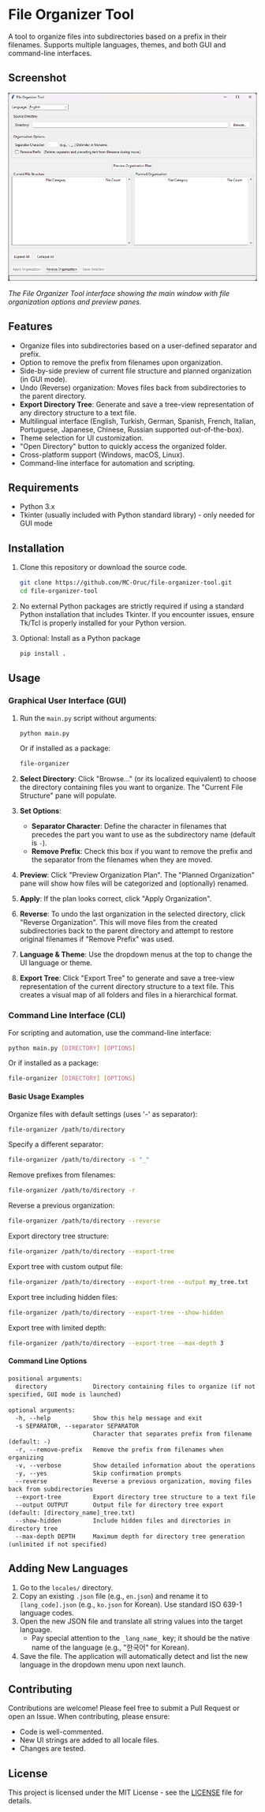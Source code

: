 # File Organizer Tool

A tool to organize files into subdirectories based on a prefix in their filenames. Supports multiple languages, themes, and both GUI and command-line interfaces.

## Screenshot

![File Organizer Tool Interface](screenshots/file-organizer-screenshot.png)

*The File Organizer Tool interface showing the main window with file organization options and preview panes.*

## Features

-   Organize files into subdirectories based on a user-defined separator and prefix.
-   Option to remove the prefix from filenames upon organization.
-   Side-by-side preview of current file structure and planned organization (in GUI mode).
-   Undo (Reverse) organization: Moves files back from subdirectories to the parent directory.
-   **Export Directory Tree**: Generate and save a tree-view representation of any directory structure to a text file.
-   Multilingual interface (English, Turkish, German, Spanish, French, Italian, Portuguese, Japanese, Chinese, Russian supported out-of-the-box).
-   Theme selection for UI customization.
-   "Open Directory" button to quickly access the organized folder.
-   Cross-platform support (Windows, macOS, Linux).
-   Command-line interface for automation and scripting.

## Requirements

-   Python 3.x
-   Tkinter (usually included with Python standard library) - only needed for GUI mode

## Installation

1.  Clone this repository or download the source code.
    ```bash
    git clone https://github.com/MC-Oruc/file-organizer-tool.git
    cd file-organizer-tool
    ```
2.  No external Python packages are strictly required if using a standard Python installation that includes Tkinter. If you encounter issues, ensure Tk/Tcl is properly installed for your Python version.

3.  Optional: Install as a Python package
    ```bash
    pip install .
    ```

## Usage

### Graphical User Interface (GUI)

1.  Run the `main.py` script without arguments:
    ```bash
    python main.py
    ```
    Or if installed as a package:
    ```bash
    file-organizer
    ```

2.  **Select Directory**: Click "Browse..." (or its localized equivalent) to choose the directory containing files you want to organize. The "Current File Structure" pane will populate.
3.  **Set Options**:
    *   **Separator Character**: Define the character in filenames that precedes the part you want to use as the subdirectory name (default is `-`).
    *   **Remove Prefix**: Check this box if you want to remove the prefix and the separator from the filenames when they are moved.
4.  **Preview**: Click "Preview Organization Plan". The "Planned Organization" pane will show how files will be categorized and (optionally) renamed.
5.  **Apply**: If the plan looks correct, click "Apply Organization".
6.  **Reverse**: To undo the last organization in the selected directory, click "Reverse Organization". This will move files from the created subdirectories back to the parent directory and attempt to restore original filenames if "Remove Prefix" was used.
7.  **Language & Theme**: Use the dropdown menus at the top to change the UI language or theme.
8.  **Export Tree**: Click "Export Tree" to generate and save a tree-view representation of the current directory structure to a text file. This creates a visual map of all folders and files in a hierarchical format.

### Command Line Interface (CLI)

For scripting and automation, use the command-line interface:

```bash
python main.py [DIRECTORY] [OPTIONS]
```

Or if installed as a package:

```bash
file-organizer [DIRECTORY] [OPTIONS]
```

#### Basic Usage Examples

Organize files with default settings (uses '-' as separator):
```bash
file-organizer /path/to/directory
```

Specify a different separator:
```bash
file-organizer /path/to/directory -s "_"
```

Remove prefixes from filenames:
```bash
file-organizer /path/to/directory -r
```

Reverse a previous organization:
```bash
file-organizer /path/to/directory --reverse
```

Export directory tree structure:
```bash
file-organizer /path/to/directory --export-tree
```

Export tree with custom output file:
```bash
file-organizer /path/to/directory --export-tree --output my_tree.txt
```

Export tree including hidden files:
```bash
file-organizer /path/to/directory --export-tree --show-hidden
```

Export tree with limited depth:
```bash
file-organizer /path/to/directory --export-tree --max-depth 3
```

#### Command Line Options

```
positional arguments:
  directory             Directory containing files to organize (if not specified, GUI mode is launched)

optional arguments:
  -h, --help            Show this help message and exit
  -s SEPARATOR, --separator SEPARATOR
                        Character that separates prefix from filename (default: -)
  -r, --remove-prefix   Remove the prefix from filenames when organizing
  -v, --verbose         Show detailed information about the operations
  -y, --yes             Skip confirmation prompts
  --reverse             Reverse a previous organization, moving files back from subdirectories
  --export-tree         Export directory tree structure to a text file
  --output OUTPUT       Output file for directory tree export (default: [directory_name]_tree.txt)
  --show-hidden         Include hidden files and directories in directory tree
  --max-depth DEPTH     Maximum depth for directory tree generation (unlimited if not specified)
```

## Adding New Languages

1.  Go to the `locales/` directory.
2.  Copy an existing `.json` file (e.g., `en.json`) and rename it to `[lang_code].json` (e.g., `ko.json` for Korean). Use standard ISO 639-1 language codes.
3.  Open the new JSON file and translate all string values into the target language.
    *   Pay special attention to the `_lang_name_` key; it should be the native name of the language (e.g., "한국어" for Korean).
4.  Save the file. The application will automatically detect and list the new language in the dropdown menu upon next launch.

## Contributing

Contributions are welcome! Please feel free to submit a Pull Request or open an Issue.
When contributing, please ensure:
- Code is well-commented.
- New UI strings are added to all locale files.
- Changes are tested.

## License

This project is licensed under the MIT License - see the [LICENSE](LICENSE) file for details.
